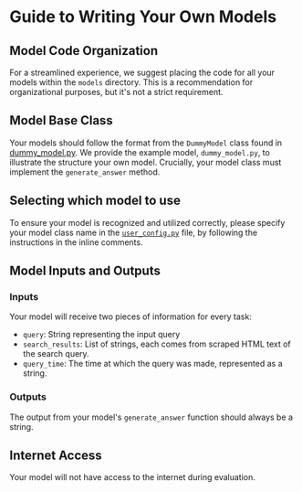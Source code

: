 # Guide to Writing Your Own Models

## Model Code Organization
For a streamlined experience, we suggest placing the code for all your models within the `models` directory. This is a recommendation for organizational purposes, but it's not a strict requirement.

## Model Base Class
Your models should follow the format from the `DummyModel` class found in [dummy_model.py](dummy_model.py). We provide the example model, `dummy_model.py`, to illustrate the structure your own model. Crucially, your model class must implement the `generate_answer` method.

## Selecting which model to use
To ensure your model is recognized and utilized correctly, please specify your model class name in the [`user_config.py`](user_config.py) file, by following the instructions in the inline comments.

## Model Inputs and Outputs

### Inputs
Your model will receive two pieces of information for every task:
- `query`: String representing the input query
- `search_results`: List of strings, each comes from scraped HTML text of the search query.
- `query_time`: The time at which the query was made, represented as a string.

### Outputs
The output from your model's `generate_answer` function should always be a string.

## Internet Access
Your model will not have access to the internet during evaluation. 